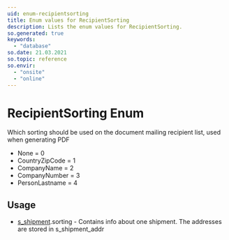 ```yaml
---
uid: enum-recipientsorting
title: Enum values for RecipientSorting
description: Lists the enum values for RecipientSorting.
so.generated: true
keywords:
  - "database"
so.date: 21.03.2021
so.topic: reference
so.envir:
  - "onsite"
  - "online"
---
```


# RecipientSorting Enum

Which sorting should be used on the document mailing recipient list, used when generating PDF

* None = 0
* CountryZipCode = 1
* CompanyName = 2
* CompanyNumber = 3
* PersonLastname = 4

## Usage

* [s_shipment](../s-shipment.md).sorting - Contains info about one shipment. The addresses are stored in s_shipment_addr
